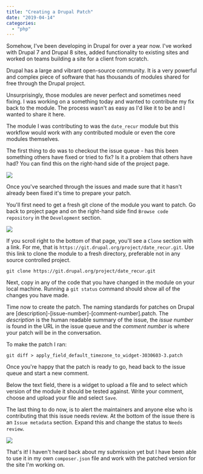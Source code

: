 ```yaml
---
title: "Creating a Drupal Patch"
date: "2019-04-14"
categories: 
  - "php"
---
```


Somehow, I've been developing in Drupal for over a year now. I've worked with Drupal 7 and Drupal 8 sites, added functionality to existing sites and worked on teams building a site for a client from scratch.

Drupal has a large and vibrant open-source community. It is a very powerful and complex piece of software that has thousands of modules shared for free through the Drupal project.

Unsurprisingly, those modules are never perfect and sometimes need fixing. I was working on a something today and wanted to contribute my fix back to the module. The process wasn't as easy as I'd like it to be and I wanted to share it here.

The module I was contributing to was the `date_recur` module but this workflow would work with any contributed module or even the core modules themselves.

The first thing to do was to checkout the issue queue - has this been something others have fixed or tried to fix? Is it a problem that others have had? You can find this on the right-hand side of the project page.

![](/images/issue-queue.png)

Once you've searched through the issues and made sure that it hasn't already been fixed it's time to prepare your patch.

You'll first need to get a fresh git clone of the module you want to patch. Go back to project page and on the right-hand side find `Browse code repository` in the `Development` section.

![](/images/browse-repo.png)

If you scroll right to the bottom of that page, you'll see a `Clone` section with a link. For me, that is `https://git.drupal.org/project/date_recur.git`. Use this link to clone the module to a fresh directory, preferable not in any source controlled project.

```
git clone https://git.drupal.org/project/date_recur.git
```

Next, copy in any of the code that you have changed in the module on your local machine. Running a `git status` command should show all of the changes you have made.

Time now to create the patch. The naming standards for patches on Drupal are \[description\]-\[issue-number\]-\[comment-number\].patch. The _description_ is the human readable summary of the issue, the _issue number_ is found in the URL in the issue queue and the _comment number_ is where your patch will be in the conversation.

To make the patch I ran:

```
git diff > apply_field_default_timezone_to_widget-3030603-3.patch
```

Once you're happy that the patch is ready to go, head back to the issue queue and start a new comment.

Below the text field, there is a widget to upload a file and to select which version of the module it should be tested against. Write your comment, choose and upload your file and select `Save`.

The last thing to do now, is to alert the maintainers and anyone else who is contributing that this issue needs review. At the bottom of the issue there is an `Issue metadata` section. Expand this and change the status to `Needs review`.

![](/images/issue-status-1024x327.png)

That's it! I haven't heard back about my submission yet but I have been able to use it in my own `composer.json` file and work with the patched version for the site I'm working on.
